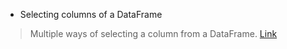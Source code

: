 - Selecting columns of a DataFrame
> Multiple ways of selecting a column from a DataFrame. [Link](https://github.com/ranjithpals/Spark_Scala/tree/master/DataFrame/Select_Columns)
